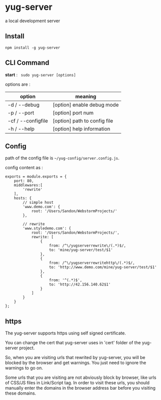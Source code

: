 # yug-server
a local development server

## Install
` npm install -g yug-server `

## CLI Command
**start** : ` sudo yug-server [options]`

options are :

| option              | meaning                      |
| ------------------- | ---------------------------- |
| -d   / --debug      | [option] enable debug mode   |
| -p   / --port       | [option] port num            |
| -cf  / --configfile | [option] path to config file |
| -h   / --help       | [option] help information    |


## Config
path of the config file is ` ~/yug-config/server.config.js `.

config content as :

    exports = module.exports = {
        port: 80,
    	middlewares:[
    		'rewrite'
    	],
    	hosts: {
    		// simple host
    		'www.demo.com': {
    			root: '/Users/Sandon/WebstormProjects/'
    		},

    		// rewrite
    		'www.styledemo.com': {
    			root: '/Users/Sandon/WebstormProjects/',
    			rewrite: [
                    {
                        from: /^\/yugserverrewrite\/(.*)$/,
                        to: 'mine/yug-server/test/$1'
                    },
                    {
                        from: /^\/yugserverrewritehttp\/(.*)$/,
                        to: 'http://www.demo.com/mine/yug-server/test/$1'
                    },
                    {
                        from: '^(.*)$',
                        to: 'http://42.156.140.62$1'
                    }
                ]
    		}
    	}
    };


## https
The yug-server supports https using self signed certificate.

You can change the cert that yug-server uses in 'cert' folder of the yug-server project.

So, when you are visiting urls that rewrited by yug-server, you will be blocked by the browser and get warnings.
You just need to ignore the warnings to go on.

Some urls that you are visiting are not abviously block by browser, like urls of CSS/JS files in Link/Script tag.
In order to visit these urls, you should manually enter the domains in the browser address bar before you visiting these domains.